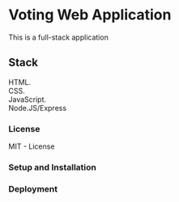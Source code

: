 # Voting Web Application

This is a full-stack application

## Stack

HTML.\
CSS.\
JavaScript.\
Node.JS/Express

### License

MIT - License

### Setup and Installation

### Deployment
